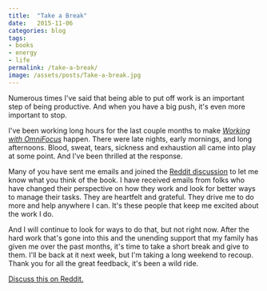 ```yaml
---
title:  "Take a Break"
date:   2015-11-06
categories: blog
tags:
- books
- energy
- life
permalink: /take-a-break/
image: /assets/posts/Take-a-break.jpg
---
```


Numerous times I've said that being able to put off work is an important step of being productive. And when you have a big push, it's even more important to stop.
<!--more-->

I've been working long hours for the last couple months to make [_Working with OmniFocus_](https://tools.joebuhlig.com/working-with-omnifocus/) happen. There were late nights, early mornings, and long afternoons. Blood, sweat, tears, sickness and exhaustion all came into play at some point. And I've been thrilled at the response. 

Many of you have sent me emails and joined the [Reddit discussion][RedditDiscussion] to let me know what you think of the book. I have received emails from folks who have changed their perspective on how they work and look for better ways to manage their tasks. They are heartfelt and grateful. They drive me to do more and help anywhere I can. It's these people that keep me excited about the work I do.

And I will continue to look for ways to do that, but not right now. After the hard work that's gone into this and the unending support that my family has given me over the past months, it's time to take a short break and give to them. I'll be back at it next week, but I'm taking a long weekend to recoup.  Thank you for all the great feedback, it's been a wild ride.

[Discuss this on Reddit.](https://www.reddit.com/r/joebuhlig/comments/3rr6s0/take_a_break/)

[RedditDiscussion]: https://www.reddit.com/r/joebuhlig/comments/3rhedi/working_with_omnifocus/